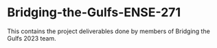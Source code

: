 # Bridging-the-Gulfs-ENSE-271
This contains the project deliverables done by members of Bridging the Gulfs 2023 team.
